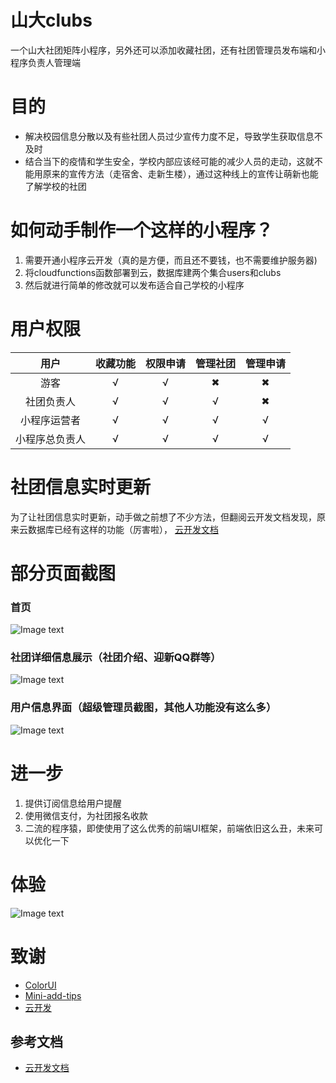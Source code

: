 
# 山大clubs
一个山大社团矩阵小程序，另外还可以添加收藏社团，还有社团管理员发布端和小程序负责人管理端
# 目的
- 解决校园信息分散以及有些社团人员过少宣传力度不足，导致学生获取信息不及时
- 结合当下的疫情和学生安全，学校内部应该经可能的减少人员的走动，这就不能用原来的宣传方法（走宿舍、走新生楼），通过这种线上的宣传让萌新也能了解学校的社团

# 如何动手制作一个这样的小程序？
1. 需要开通小程序云开发（真的是方便，而且还不要钱，也不需要维护服务器)
2. 将cloudfunctions函数部署到云，数据库建两个集合users和clubs
3. 然后就进行简单的修改就可以发布适合自己学校的小程序
 
# 用户权限


用户 | 收藏功能 |权限申请| 管理社团 | 管理申请|
:---:| :---: |:---:|:---:|:---:
游客 | √ | √ |✖|✖
社团负责人|  √ | √ |  √|✖
小程序运营者|   √| √ |  √| √
小程序总负责人|  √ | √ |  √| √

# 社团信息实时更新

为了让社团信息实时更新，动手做之前想了不少方法，但翻阅云开发文档发现，原来云数据库已经有这样的功能（厉害啦）， [云开发文档](https://developers.weixin.qq.com/miniprogram/dev/wxcloud/basis/getting-started.html)

# 部分页面截图

### 首页
![Image text](https://github.com/zlaiyyf/sxuclubs/blob/1.0.0/image/5b99999e732dafae52cb424f1621769.png?raw=true)

### 社团详细信息展示（社团介绍、迎新QQ群等）

![Image text](https://github.com/zlaiyyf/sxuclubs/blob/1.0.0/image/2175813fb037924ab836e7ec8bcb3d0.png?raw=true)

### 用户信息界面（超级管理员截图，其他人功能没有这么多）

![Image text](https://github.com/zlaiyyf/sxuclubs/blob/1.0.0/image/b05a996ab12eba6a77cf860e1135d02.png?raw=true)




# 进一步
1. 提供订阅信息给用户提醒
2. 使用微信支付，为社团报名收款
3. 二流的程序猿，即使使用了这么优秀的前端UI框架，前端依旧这么丑，未来可以优化一下

# 体验

![Image text](https://github.com/zlaiyyf/sxuclubs/blob/1.0.0/image/微信图片_20200828223154.jpg?raw=true)

# 致谢

- [ColorUI](https://github.com/weilanwl/ColorUI)
- [Mini-add-tips](https://github.com/MakerGYT/mini-add-tips)
- [云开发](https://developers.weixin.qq.com/miniprogram/dev/wxcloud/basis/getting-started.html)

## 参考文档

- [云开发文档](https://developers.weixin.qq.com/miniprogram/dev/wxcloud/basis/getting-started.html)